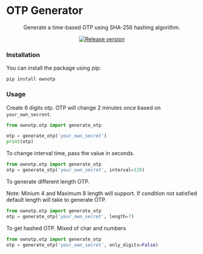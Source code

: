 # OTP Generator
<div align="center">
  Generate a time-based OTP using SHA-256 hashing algorithm. 
  
  [![Release version](https://img.shields.io/github/v/release/karthiksenniyappan/ownotp?color=brightgreen&label=Download&style=for-the-badge)](#installation "Installation")
</div>


### Installation
You can install the package using pip:
```shell
pip install ownotp
```

### Usage
Create 6 digits otp. OTP will change 2 minutes once based on `your_own_secrent`.
```python
from ownotp.otp import generate_otp

otp = generate_otp('your_own_secret')
print(otp)
```
To change interval time, pass the value in seconds.
```python
from ownotp.otp import generate_otp
otp = generate_otp('your_own_secret', interval=120)
```

To generate different length OTP.

Note: Minium 4 and Maximum 8 length will support. If condition not satisfied default length will take to generate OTP.
```python
from ownotp.otp import generate_otp
otp = generate_otp('your_own_secret', length=7)
```
To get hashed OTP. Mixed of char and numbers
```python
from ownotp.otp import generate_otp
otp = generate_otp('your_own_secret', only_digits=False)
```
